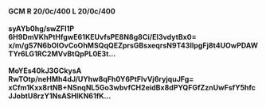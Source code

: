 #### GCM R 20/0c/400 L 20/0c/400
**syAYb0hg/swZFI1P**<br/>**6H9DmVKhPtHfgwE61KEUvfsPE8N8g8Ci/EI3vdytBx0=**<br/>**x/m/gS7N6bOIOvCoOhMSQqQEZprsGBsxeqrsN9T43IIpgFj8t4UOwPDAWTYr6LG1RC2MVvBtQpPL0E3t...**<br/><br/>
**MoYEs40kJ3GCkysA**<br/>**RwTOtp/neHMh4dJ/UYhw8qFh0Y6PtFlvVj6ryjquJFg=**<br/>**xCfm1Kxx8rtNB+NSnqNL5Go3wbvfCH2eidBx8dPYQFGfZznUwFsfY5hfcJJobtU8rzY1NsASHIKN61fK...**